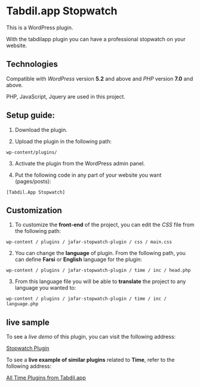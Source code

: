 # Tabdil.app Stopwatch

This is a WordPress plugin.

With the tabdilapp plugin you can have a professional stopwatch on your website.



## Technologies

Compatible with *WordPress* version **5.2** and above and *PHP* version **7.0** and above.

PHP, JavaScript, Jquery are used in this project.



## Setup guide:

1. Download the plugin.

2. Upload the plugin in the following path:

`wp-content/plugins/`

3. Activate the plugin from the WordPress admin panel.

4. Put the following code in any part of your website you want (pages/posts):

`[Tabdil.App Stopwatch]`




## Customization

1. To customize the **front-end** of the project, you can edit the *CSS* file from the following path:

`wp-content / plugins / jafar-stopwatch-plugin / css / main.css`

2. You can change the **language** of plugin. From the following path, you can define **Farsi** or **English** language for the plugin:

`wp-content / plugins / jafar-stopwatch-plugin / time / inc / head.php`

3. From this language file you will be able to **translate** the project to any language you wanted to:

`wp-content / plugins / jafar-stopwatch-plugin / time / inc / language.php`




## live sample

To see a *live demo* of this plugin, you can visit the following address:

[Stopwatch Plugin](https://tabdil.app/time/stopwatch/)


To see a **live example of similar plugins** related to **Time**, refer to the following address:

[All Time Plugins from Tabdil.app](https://tabdil.app/time/)
